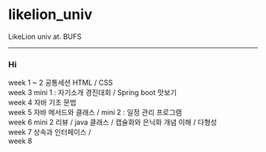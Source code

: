 # likelion_univ
LikeLion univ at. BUFS


---

### Hi

week 1 ~ 2 공통세션 HTML / CSS        
week 3 mini 1 : 자기소개 경진대회 / Spring boot 맛보기      
week 4 자바 기초 문법    
week 5 자바 메서드와 클래스 / mini 2 : 일정 관리 프로그램   
week 6 mini 2 리뷰 / java 클래스 / 캡슐화와 은닉화 개념 이해 / 다형성     
week 7 상속과 인터페이스 /     
week 8     
